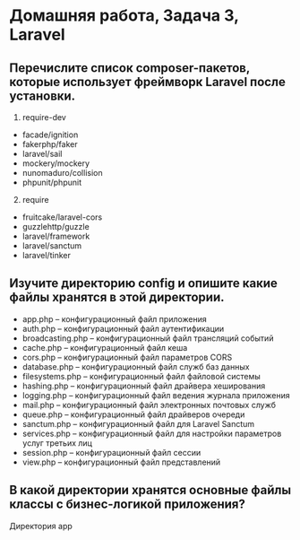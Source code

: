 # Домашняя работа, Задача 3, Laravel
## Перечислите список composer-пакетов, которые использует фреймворк Laravel после установки.
1. require-dev
- facade/ignition
- fakerphp/faker
- laravel/sail
- mockery/mockery
- nunomaduro/collision
- phpunit/phpunit
2. require
- fruitcake/laravel-cors
- guzzlehttp/guzzle
- laravel/framework
- laravel/sanctum
- laravel/tinker

## Изучите директорию config и опишите какие файлы хранятся в этой директории.
- app.php – конфигурационный файл приложения 
- auth.php – конфигурационный файл аутентификации 
- broadcasting.php – конфигурационный файл трансляций событий 
- cache.php – конфигурационный файл кеша 
- cors.php – конфигурационный файл параметров CORS 
- database.php – конфигурационный файл служб баз данных 
- filesystems.php – конфигурационный файл файловой системы 
- hashing.php – конфигурационный файл драйвера хеширования 
- logging.php – конфигурационный файл ведения журнала приложения 
- mail.php – конфигурационный файл электронных почтовых служб  
- queue.php – конфигурационный файл драйверов очереди 
- sanctum.php – конфигурационный файл для Laravel Sanctum 
- services.php – конфигурационный файл для настройки параметров услуг третьих лиц 
- session.php – конфигурационный файл сессии 
- view.php – конфигурационный файл представлений

## В какой директории хранятся основные файлы классы с бизнес-логикой приложения?
Директория app